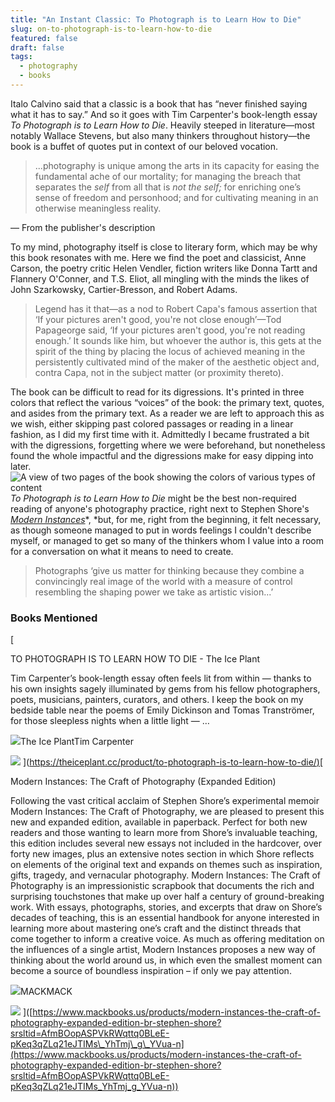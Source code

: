 ```yaml
---
title: "An Instant Classic: To Photograph is to Learn How to Die"
slug: on-to-photograph-is-to-learn-how-to-die
featured: false
draft: false
tags:
  - photography
  - books
---
```

Italo Calvino said that a classic is a book that has “never finished saying what it has to say.” And so it goes with Tim Carpenter's book-length essay _To Photograph is to Learn How to Die_. Heavily steeped in literature—most notably Wallace Stevens, but also many thinkers throughout history—the book is a buffet of quotes put in context of our beloved vocation.

> ...photography is unique among the arts in its capacity for easing the fundamental ache of our mortality; for managing the breach that separates the _self_ from all that is _not the self;_ for enriching one’s sense of freedom and personhood; and for cultivating meaning in an otherwise meaningless reality.

— From the publisher's description

To my mind, photography itself is close to literary form, which may be why this book resonates with me. Here we find the poet and classicist, Anne Carson, the poetry critic Helen Vendler, fiction writers like Donna Tartt and Flannery O'Conner, and T.S. Eliot, all mingling with the minds the likes of John Szarkowsky, Cartier-Bresson, and Robert Adams.

> Legend has it that—as a nod to Robert Capa's famous assertion that ‘If your pictures aren't good, you're not close enough’—Tod Papageorge said, ‘If your pictures aren't good, you're not reading enough.’ It sounds like him, but whoever the author is, this gets at the spirit of the thing by placing the locus of achieved meaning in the persistently cultivated mind of the maker of the aesthetic object and, contra Capa, not in the subject matter (or proximity thereto).

The book can be difficult to read for its digressions. It's printed in three colors that reflect the various “voices” of the book: the primary text, quotes, and asides from the primary text. As a reader we are left to approach this as we wish, either skipping past colored passages or reading in a linear fashion, as I did my first time with it. Admittedly I became frustrated a bit with the digressions, forgetting where we were beforehand, but nonetheless found the whole impactful and the digressions make for easy dipping into later. ![A view of two pages of the book showing the colors of various types of content](https://www.circle-of-confusion.com/content/images/2025/01/IMG_4858.JPG) _To Photograph is to Learn How to Die_ might be the best non-required reading of anyone's photography practice, right next to Stephen Shore's [_Modern Instances_](https://www.mackbooks.us/products/modern-instances-the-craft-of-photography-expanded-edition-br-stephen-shore?srsltid=AfmBOopASPVkRWqttq0BLeE-pKeq3qZLq21eJTIMs_YhTmj_g_YVua-n)\*, \*but, for me, right from the beginning, it felt necessary, as though someone managed to put in words feelings I couldn't describe myself, or managed to get so many of the thinkers whom I value into a room for a conversation on what it means to need to create.

> Photographs ‘give us matter for thinking because they combine a convincingly real image of the world with a measure of control resembling the shaping power we take as artistic vision...’

### Books Mentioned

\[

TO PHOTOGRAPH IS TO LEARN HOW TO DIE - The Ice Plant

Tim Carpenter’s book-length essay often feels lit from within — thanks to his own insights sagely illuminated by gems from his fellow photographers, poets, musicians, painters, curators, and others. I keep the book on my bedside table near the poems of Emily Dickinson and Tomas Tranströmer, for those sleepless nights when a little light — …

![](https://www.circle-of-confusion.com/content/images/icon/favicon-2.gif)The Ice PlantTim Carpenter

![](https://www.circle-of-confusion.com/content/images/thumbnail/TO-PHOTOGRAPH_front-cover-2.gif) \]([https://theiceplant.cc/product/to-photograph-is-to-learn-how-to-die/)\[](https://theiceplant.cc/product/to-photograph-is-to-learn-how-to-die/\)%5B)

Modern Instances: The Craft of Photography (Expanded Edition)

Following the vast critical acclaim of Stephen Shore’s experimental memoir Modern Instances: The Craft of Photography, we are pleased to present this new and expanded edition, available in paperback. Perfect for both new readers and those wanting to learn more from Shore’s invaluable teaching, this edition includes several new essays not included in the hardcover, over forty new images, plus an extensive notes section in which Shore reflects on elements of the original text and expands on themes such as inspiration, gifts, tragedy, and vernacular photography. Modern Instances: The Craft of Photography is an impressionistic scrapbook that documents the rich and surprising touchstones that make up over half a century of ground-breaking work. With essays, photographs, stories, and excerpts that draw on Shore’s decades of teaching, this is an essential handbook for anyone interested in learning more about mastering one’s craft and the distinct threads that come together to inform a creative voice. As much as offering meditation on the influences of a single artist, Modern Instances proposes a new way of thinking about the world around us, in which even the smallest moment can become a source of boundless inspiration – if only we pay attention.

![](https://www.circle-of-confusion.com/content/images/icon/Mack_logo_2.png)MACKMACK

![](https://www.circle-of-confusion.com/content/images/thumbnail/ModernInstancesExpandedEd_angled.jpg) \]([https://www.mackbooks.us/products/modern-instances-the-craft-of-photography-expanded-edition-br-stephen-shore?srsltid=AfmBOopASPVkRWqttq0BLeE-pKeq3qZLq21eJTIMs\_YhTmj\_g\_YVua-n](https://www.mackbooks.us/products/modern-instances-the-craft-of-photography-expanded-edition-br-stephen-shore?srsltid=AfmBOopASPVkRWqttq0BLeE-pKeq3qZLq21eJTIMs_YhTmj_g_YVua-n))